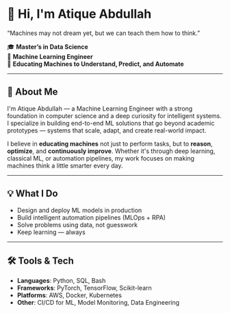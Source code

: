 # 👋 Hi, I'm Atique Abdullah
“Machines may not dream yet, but we can teach them how to think.”

🎓 **Master’s in Data Science**  
💼 **Machine Learning Engineer**  
🤖 **Educating Machines to Understand, Predict, and Automate**

---

## 🧠 About Me

I'm Atique Abdullah — a Machine Learning Engineer with a strong foundation in computer science and a deep curiosity for intelligent systems. I specialize in building end-to-end ML solutions that go beyond academic prototypes — systems that scale, adapt, and create real-world impact.

I believe in **educating machines** not just to perform tasks, but to **reason**, **optimize**, and **continuously improve**. Whether it's through deep learning, classical ML, or automation pipelines, my work focuses on making machines think a little smarter every day.

---

## 💡 What I Do

- Design and deploy ML models in production
- Build intelligent automation pipelines (MLOps + RPA)
- Solve problems using data, not guesswork
- Keep learning — always

---

## 🛠️ Tools & Tech

- **Languages**: Python, SQL, Bash  
- **Frameworks**: PyTorch, TensorFlow, Scikit-learn  
- **Platforms**: AWS, Docker, Kubernetes  
- **Other**: CI/CD for ML, Model Monitoring, Data Engineering
